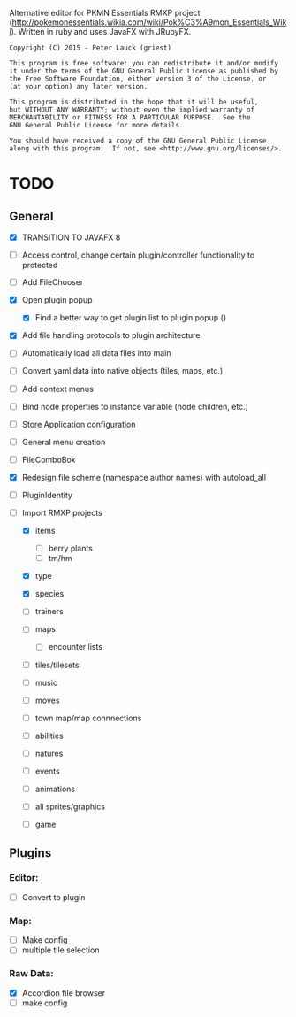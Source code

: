 	
Alternative editor for PKMN Essentials RMXP project (http://pokemonessentials.wikia.com/wiki/Pok%C3%A9mon_Essentials_Wiki).
Written in ruby and uses JavaFX with JRubyFX.

	Copyright (C) 2015 - Peter Lauck (griest)

    This program is free software: you can redistribute it and/or modify
    it under the terms of the GNU General Public License as published by
    the Free Software Foundation, either version 3 of the License, or
    (at your option) any later version.

    This program is distributed in the hope that it will be useful,
    but WITHOUT ANY WARRANTY; without even the implied warranty of
    MERCHANTABILITY or FITNESS FOR A PARTICULAR PURPOSE.  See the
    GNU General Public License for more details.

    You should have received a copy of the GNU General Public License
    along with this program.  If not, see <http://www.gnu.org/licenses/>.



TODO
====

General
-------

- [x] TRANSITION TO JAVAFX 8


- [ ] Access control, change certain plugin/controller functionality to protected
- [ ] Add FileChooser
- [x] Open plugin popup
	- [x] Find a better way to get plugin list to plugin popup ()
- [x] Add file handling protocols to plugin architecture
- [ ] Automatically load all data files into main
- [ ] Convert yaml data into native objects (tiles, maps, etc.)

- [ ] Add context menus
- [ ] Bind node properties to instance variable (node children, etc.)
- [ ] Store Application configuration
- [ ] General menu creation
- [ ] FileComboBox
- [x] Redesign file scheme (namespace author names) with autoload_all
- [ ] PluginIdentity
- [ ] Import RMXP projects
    - [x] items
        - [ ] berry plants
        - [ ] tm/hm
    - [x] type
    - [x] species
    - [ ] trainers
    - [ ] maps
        - [ ] encounter lists
    - [ ] tiles/tilesets
    - [ ] music
    - [ ] moves
    - [ ] town map/map connnections
    - [ ] abilities
    - [ ] natures
    - [ ] events
    - [ ] animations
    - [ ] all sprites/graphics
    - [ ] game


Plugins
-------

### Editor:
- [ ] Convert to plugin

### Map:
- [ ] Make config 
- [ ] multiple tile selection

### Raw Data:
- [x] Accordion file browser
- [ ] make config

